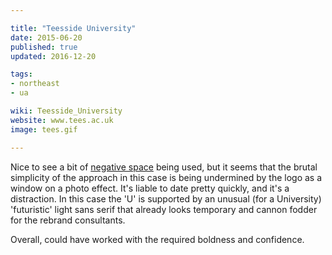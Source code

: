 ```yaml
---

title: "Teesside University"
date: 2015-06-20
published: true
updated: 2016-12-20

tags:
- northeast
- ua

wiki: Teesside_University
website: www.tees.ac.uk
image: tees.gif

---
```


Nice to see a bit of [negative space][neg] being used, but it seems that the brutal simplicity of the approach in this case is being undermined by the logo as a window on a photo effect. It's liable to date pretty quickly, and it's a distraction. In this case the 'U' is supported by an unusual (for a University) 'futuristic' light sans serif that already looks temporary and cannon fodder for the rebrand consultants.

Overall, could have worked with the required boldness and confidence.

[neg]: http://www.boredpanda.com/negative-space-logos/
